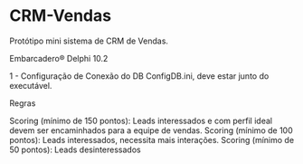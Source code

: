# CRM-Vendas
 Protótipo mini sistema de CRM de Vendas.

Embarcadero® Delphi 10.2


1 - Configuração de Conexão do DB ConfigDB.ini, deve estar junto do executável.


Regras

Scoring (mínimo de 150 pontos): Leads interessados e com perfil ideal devem ser encaminhados para a equipe de vendas.
Scoring (mínimo de 100 pontos): Leads interessados, necessita mais interações.
Scoring (mínimo de 50 pontos):  Leads desinteressados   
